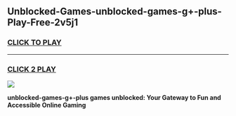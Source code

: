 
## Unblocked-Games-unblocked-games-g+-plus-Play-Free-2v5j1
<h3>
<a href="https://premium76.site?title=unblocked-games-g+-plus&ref=22A">CLICK TO PLAY</a></h3>
<hr>

<h3>
<a href="https://premium76.site?title=unblocked-games-g+-plus&ref=22A">CLICK 2 PLAY</a>
  
</h3>

<a href="https://premium76.site?title=unblocked-games-g+-plus&ref=22A"><img src="https://clearcache.store/games.png"></a>


**unblocked-games-g+-plus games unblocked: Your Gateway to Fun and Accessible Online Gaming**
